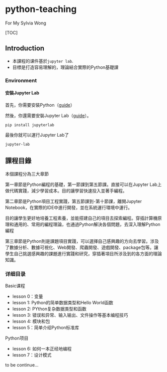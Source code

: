 # python-teaching

For My Sylvia Wong

[TOC]

## Introduction

- 本課程的课件基於`jupyter lab`.
- 目標是打造容易理解的，理論結合實際的Python基礎課

### Environment

#### 安裝Jupyter Lab

首先，你需要安裝Python（[guide](https://wiki.python.org/moin/BeginnersGuide/Download)）

然後，你還需要安裝Jupyter Lab（[guide](https://jupyter.org/install)）。

```shell
pip install jupyterlab
```

最後你就可以運行Jupyter Lab了

```shell
jupyter-lab
```

## 課程目錄

本個課程分為三大章節

第一章節是Python編程的基礎，第一節課到第五節課。直接可以在Jupyter Lab上做代碼實踐，減少學習成本。目的讓學習快速投入並著手編程。

第二章節是Python項目工程實踐，第五節課到-第十節課，離開Jupyter Notebook，在實際的IDE中進行開發，並在系統運行環境中運行。

目的讓學生更好地培養工程素養，並能搭建自己的項目去探索編程。穿插計算機原理和通用的、常用的編程理論，也通過Python解決各個問題，去深入理解Python編程

第三章節是Python則是課題項目實踐，可以選擇自己感興趣的方向去學習。涉及了數據分析、數據可視化、Web開發、爬蟲開發、遊戲開發、package包等。讓學生自己挑選感興趣的課題進行實踐和研究，穿插著項目所涉及到的各方面的理論知識。

### 详细目录

Basic课程
- lesson 0：变量
- lesson 1: Python的简单数据类型和Hello World函数
- lesson 2: PYthon复杂数据类型和函数
- lesson 3: 错误和异常、输入输出、文件操作等基本编程技巧
- lesson 4: 模块和包
- lesson 5：简单介绍Python标准库

Python项目
- lesson 6: 如何一本正经地编程
- lesson 7：设计模式

to be continue...